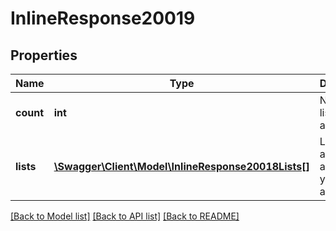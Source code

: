 # InlineResponse20019

## Properties
Name | Type | Description | Notes
------------ | ------------- | ------------- | -------------
**count** | **int** | Number of lists in your account | 
**lists** | [**\Swagger\Client\Model\InlineResponse20018Lists[]**](InlineResponse20018Lists.md) | Listing of all the lists available in your account | 

[[Back to Model list]](../README.md#documentation-for-models) [[Back to API list]](../README.md#documentation-for-api-endpoints) [[Back to README]](../README.md)


